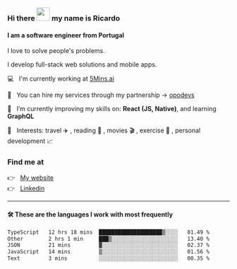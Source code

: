 ### Hi there <img src="https://raw.githubusercontent.com/iampavangandhi/iampavangandhi/master/gifs/Hi.gif" width="30"> my name is Ricardo
#### I am a software engineer from Portugal
I love to solve people's problems.

I develop full-stack web solutions and mobile apps.

💻  &nbsp; I'm currently working at <a href="https://5mins.ai/">5Mins.ai</a>

💼  &nbsp; You can hire my services through my partnership -> <a href="https://github.com/opodevs">opodevs</a>

🌱 &nbsp; I’m currently improving my skills on: **React (JS, Native)**, and learning **GraphQL**

💙 &nbsp; Interests: travel ✈️ , reading 📖 , movies 🎬 , exercise 🏃 , personal development 📈

### Find me at

<p align="left">
  👉  &nbsp;
  <a href="https://ricardopbarbosa.com" target="_blank">
    My website
  </a>
  <br/>
  👉 &nbsp;
  <a href="https://www.linkedin.com/in/ricardopbarbosa" target="_blank">
    Linkedin
  </a>
</p>

<hr />

#### 🛠 These are the languages I work with most frequently
<!--START_SECTION:waka-->

```txt
TypeScript   12 hrs 18 mins  ████████████████████▒░░░░   81.49 %
Other        2 hrs 1 min     ███▒░░░░░░░░░░░░░░░░░░░░░   13.40 %
JSON         21 mins         ▓░░░░░░░░░░░░░░░░░░░░░░░░   02.37 %
JavaScript   14 mins         ▒░░░░░░░░░░░░░░░░░░░░░░░░   01.56 %
Text         3 mins          ░░░░░░░░░░░░░░░░░░░░░░░░░   00.35 %
```

<!--END_SECTION:waka-->
